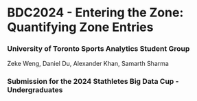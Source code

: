 # BDC2024 - Entering the Zone: Quantifying Zone Entries

### University of Toronto Sports Analytics Student Group

Zeke Weng, Daniel Du, Alexander Khan, Samarth Sharma

### Submission for the 2024 Stathletes Big Data Cup - Undergraduates
